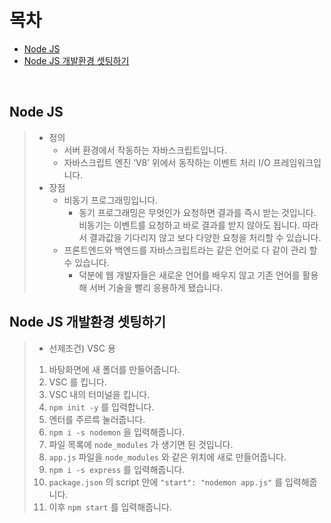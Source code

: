 # 목차
- [Node JS](#node-js)
- [Node JS 개발환경 셋팅하기](#node-js-개발환경-셋팅하기)

<br>

## Node JS
> - 정의
>   - 서버 환경에서 작동하는 자바스크립트입니다.
>   - 자바스크립트 엔진 ‘V8’ 위에서 동작하는 이벤트 처리 I/O 프레임워크입니다.
> - 장점
>   - 비동기 프로그래밍입니다. 
>       - 동기 프로그래밍은 무엇인가 요청하면 결과를 즉시 받는 것입니다.
>       비동기는 이벤트를 요청하고 바로 결과를 받지 않아도 됩니다. 
>       따라서 결과값을 기다리지 않고 보다 다양한 요청을 처리할 수 있습니다.
>   - 프론트엔드와 백엔드를 자바스크립트라는 같은 언어로 다 같이 관리 할 수 있습니다.
>       - 덕분에 웹 개발자들은 새로운 언어를 배우지 않고 기존 언어를 활용해 서버 기술을 빨리
>       응용하게 됐습니다.

## Node JS 개발환경 셋팅하기
> - 선제조건) VSC 용
> 1. 바탕화면에 새 폴더를 만들어줍니다.
> 2. VSC 를 킵니다.
> 3. VSC 내의 터미널을 킵니다.
> 4. `npm init -y` 를 입력합니다.
> 5. 엔터를 주르륵 눌러줍니다.
> 6. `npm i -s nodemon` 을 입력해줍니다.
> 7. 파일 목록에 `node_modules` 가 생기면 된 것입니다.
> 8. `app.js` 파일을 `node_modules` 와 같은 위치에 새로 만들어줍니다.
> 9. `npm i -s express` 를 입력해줍니다.
> 10. `package.json` 의 script 안에 `"start": "nodemon app.js"` 를 입력해줍니다.
> 11. 이후 `npm start` 를 입력해줍니다.
